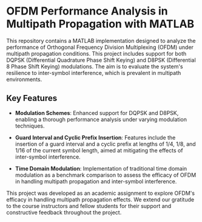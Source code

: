 # OFDM Performance Analysis in Multipath Propagation with MATLAB

This repository contains a MATLAB implementation designed to analyze the performance of Orthogonal Frequency Division Multiplexing (OFDM) under multipath propagation conditions. This project includes support for both DQPSK (Differential Quadrature Phase Shift Keying) and D8PSK (Differential 8 Phase Shift Keying) modulations. The aim is to evaluate the system's resilience to inter-symbol interference, which is prevalent in multipath environments.

## Key Features

- **Modulation Schemes**: Enhanced support for DQPSK and D8PSK, enabling a thorough performance analysis under varying modulation techniques.

- **Guard Interval and Cyclic Prefix Insertion**: Features include the insertion of a guard interval and a cyclic prefix at lengths of 1/4, 1/8, and 1/16 of the current symbol length, aimed at mitigating the effects of inter-symbol interference.
- **Time Domain Modulation**: Implementation of traditional time domain modulation as a benchmark comparison to assess the efficacy of OFDM in handling multipath propagation and inter-symbol interference.

This project was developed as an academic assignment to explore OFDM's efficacy in handling multipath propagation effects. We extend our gratitude to the course instructors and fellow students for their support and constructive feedback throughout the project.
